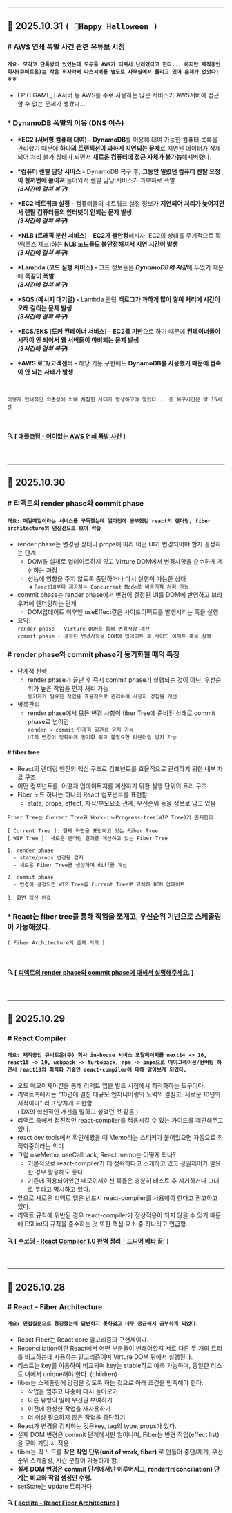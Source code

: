  ---

## 📑 2025.10.31 `( 🎃Happy Halloween )`

### # AWS 연쇄 폭발 사건 관련 유튜브 시청

#### `개요: 모각코 단톡방이 있었는데 모두들 AWS가 터져서 난리였다고 한다... 하지만 재직중인 회사(큐비트온)는 작은 회사라서 나스서버를 별도로 사무실에서 돌리고 있어 문제가 없었다! ㅎㅎ`

- EPIC GAME, EA서버 등 AWS를 주로 사용하는 많은 서비스가 AWS서버에 접근할 수 없는 문제가 생겼다...

### * DynamoDB 폭발의 이유 (DNS 이슈)
- **\*EC2 (서버형 컴퓨터 대여) -** **DynamoDB**를 이용해 대여 가능한 컴퓨터 목록을 관리했기 때문에 **하나의 트랜젝션이 과하게 지연되는 문제**로 지연된 데이터가 삭제되어 처리 불가 상태가 되면서 **새로운 컴퓨터에 접근 자체가 불가능**해져버렸다.

- **\*컴퓨터 렌탈 담당 서비스 -** DynamoDB 복구 후, **그동안 밀렸던 컴퓨터 렌탈 요청이 한꺼번에 쏟아져** 들어와서 렌탈 담당 서비스가 과부하로 폭발
<br> ***(3시간에 걸쳐 복구)***

- **\*EC2 네트워크 설정 -** 컴퓨터들의 네트워크 설정 정보가 **지연되어 처리가 늦어지면서 렌탈 컴퓨터들의 인터넷이 안되는 문제 발생**
<br> ***(3시간에 걸쳐 복구)***

- **\*NLB (트래픽 분산 서비스) -** **EC2가 불안정**해지자, EC2의 상태를 주기적으로 확인(헬스 체크)하는 **NLB 노드들도 불안정해져서 지연 시간이 발생**
<br> ***(3시간에 걸쳐 복구)***

- **\*Lambda (코드 실행 서비스) -** 코드 정보들을 ***DynamoDB에 저장***해 두었기 때문에 **똑같이 폭발**
<br> ***(3시간에 걸쳐 복구)***

- **\*SQS (메시지 대기열) -** Lambda 관련 **백로그가 과하게 많이 쌓여 처리에 시간이 오래 걸리는 문제 발생**
<br> ***(3시간에 걸쳐 복구)***

- **\*ECS/EKS (도커 컨테이너 서비스) -** **EC2를 기반**으로 하기 때문에 **컨테이너들이 시작이 안 되어서 웹 서버들이 마비되는 문제 발생**
<br> ***(3시간에 걸쳐 복구)***

- **\*AWS 로그/고객센터 -** 해당 기능 구현에도 **DynamoDB를 사용했기 때문에 접속이 안 되는 사태가 발생**

<br>

`이렇게 연쇄적인 의존성에 의해 처참한 사태가 발생하고야 말았다... 총 복구시간은 약 15시간`

<br>

#### 🔍 [ [애플코딩 - 어이없는 AWS 연쇄 폭발 사건](https://youtu.be/ZDhEQcL5bYg?si=Q6uQsJXEcXiGannA) ]

<br>
 
 ---

## 📑 2025.10.30

### # 리액트의 render phase와 commit phase

#### `개요: 매일메일이라는 서비스를 구독했는데 얼마전에 공부했던 react의 렌더링, fiber architecture의 연장선으로 보여 학습`

- render phase는 변경된 상태나 props에 따라 어떤 UI가 변경되어야 할지 결정하는 단계
  - DOM을 실제로 업데이트하지 않고 Virture DOM에서 변경사항을 순수하게 계산하는 과정
  - 성능에 영향을 주지 않도록 중단하거나 다시 실행이 가능한 상태<br>
    ➔ `React18부터 제공하는 Concurrent Mode로 비동기적 처리 가능`
- commit phase는 render phase에서 변경이 결정된 UI를 DOM에 반영하고 브라우저에 렌더링하는 단계
  - DOM업데이트 이후엔 useEffect같은 사이드이팩트를 발생시키는 훅을 실행
- 요악:<br>
  `render phase - Virture DOM을 통해 변경사항 계산`<br>
  `commit phase - 결정된 변경사항을 DOM에 업데이트 후 사이드 이팩트 훅을 실행`

### # render phase와 commit phase가 동기화될 때의 특징

- 단계적 진행
  - render phase가 끝난 후 즉시 commit phase가 실행되는 것이 아닌, 우선순위가 높은 작업을 먼저 처리 가능<br>
    `동기화가 필요한 작업을 효율적으로 관리하여 사용자 경험을 개선`
- 병목관리
  - render phase에서 모든 변경 사항이 fiber Tree에 준비된 상태로 commit phase로 넘어감<br>
    `render ➔ commit 단계적 일관성 유지 가능`<br>
    `UI의 변경이 정확하게 동기화 되고 불필요한 리렌더링 방지 가능`

#### # fiber tree
- React의 렌더링 엔진의 핵심 구조로 컴포넌트를 효율적으로 관리하기 위한 내부 자료 구조
- 어떤 컴포넌트를, 어떻게 업데이트지를 계산하기 위한 실행 단위의 트리 구조
- Fiber 노드 하나는 하나의 React 컴포넌트를 표현함
  - state, props, effect, 자식/부모요소 관계, 우선순위 등을 정보로 담고 있음<br>

```
Fiber Tree는 Current Tree와 Work-in-Progress-tree(WIP Tree)가 존재한다.

[ Current Tree ]: 현재 화면을 표현하고 있는 Fiber Tree
[ WIP Tree ]: 새로운 렌더링 결과를 계산하고 있는 Fiber Tree

1. render phase
  - state/props 변경을 감지
  - 새로운 Fiber Tree를 생성하며 diff를 계산

2. commit phase
  - 변경이 결정되면 WIP Tree를 Current Tree로 교체하 DOM 업데이트

3. 화면 갱신 완료
```

### * React는 fiber tree를 통해 작업을 쪼개고, 우선순위 기반으로 스케줄링이 가능해졌다.
`( Fiber Architecture의 존재 의의 )`

<br>

#### 🔍 [ [리액트의 render phase와 commit phase에 대해서 설명해주세요.](https://www.maeil-mail.kr/question/30) ]

<br>

 ---

## 📑 2025.10.29

### # React Compiler

#### `개요: 재직중인 큐비트온(주) 회사 in-house 서비스 포탈페이지를 next14 -> 16, react18 -> 19, webpack -> turbopack, npm -> pnpm으로 마이그레이션/컨버팅 하면서 react19의 최적화 기술인 react-compiler에 대해 알아보게 되었다.`

- 오토 메모이제이션을 통해 리액트 앱을 빌드 시점에서 최적화하는 도구이다.
- 리액트측에서는 "10년에 걸친 대규모 엔지니어링의 노력의 결실고, 새로운 10년의 시작이다" 라고 당차게 표현함<br>
  ( DX의 혁신적인 개선을 말하고 싶었던 것 같음 )
- 리액트 측에서 점진적인 react-compiler를 적용시킬 수 있는 가이드를 제안해주고 있다.
- react dev tools에서 확인해봤을 때 Memo라는 스티커가 붙어있으면 자동으로 최적화중이라는 의미
- 그럼 useMemo, useCallback, React.memo는 어떻게 되나?<br>
  - 기본적으로 react-compiler가 더 정확하다고 소개하고 있고 정밀제어가 필요한 경우 활용해도 좋다.
  - 기존에 적용되어있던 메모이제이션 훅들은 충분히 테스트 후 제거하거나 그대로 두라고 명시하고 있다.
- 앞으로 새로운 리액트 앱은 반드시 react-compiler를 사용해야 한다고 권고하고 있다.
- 리액트 규칙에 위반된 경우 react-compiler가 정상적용이 되지 않을 수 있기 때문에 ESLint의 규칙을 준수하는 것 또한 핵심 요소 중 하나라고 언급함.


#### 🔍 [ [수코딩 - React Compiler 1.0 완벽 정리｜드디어 베타 끝!](https://www.youtube.com/watch?v=4WyLSzwRMGg) ]

<br>

 ---

## 📑 2025.10.28

### # React - Fiber Architecture

#### `개요: 면접질문으로 등장했는데 답변하지 못하였고 너무 궁금해서 공부하게 되었다.`

- React Fiber는 React core 알고리즘의 구현체이다.
- Reconciliation이란 React에서 어떤 부분들이 변해야할지 서로 다른 두 개의 트리를 비교하는데 사용하는 알고리즘이며 Virture DOM 뒤에서 실행된다.
- 리스트는 key를 이용하여 비교되며 key는 stable하고 예측 가능하며, 동일한 리스트 내에서 unique해야 한다. (children)
- fiber는 스케줄링에 강점을 갖도록 하는 것으로 아래 조건을 만족해야 한다.
     - 작업을 멈추고 나중에 다시 돌아오기
     - 다른 유형의 일에 우선권 부여하기
     - 이전에 완성한 작업을 재사용하기
     - 더 이상 필요하지 않은 작업을 중단하기
- React가 변경을 감지하는 것은key, tag의 type, props가 있다.
- 실제 DOM 변경은 commit 단계에서만 일어나며, Fiber는 변경 작업(effect list)을 모아 커밋 시 적용
- fiber는 각 노드를 **작은 작업 단위(unit of work, fiber)** 로 만들어 중단/재개, 우선순위 스케줄링, 시간 분할이 가능하게 함.
- **실제 DOM 변경은 commit 단계에서만 이루어지고, render(reconciliation) 단계는 비교와 작업 생성만 수행.**
- setState는 update 트리거다.

 #### 🔍 [ [acdlite - React Fiber Architecture](https://github.com/acdlite/react-fiber-architecture) ]

 <br>

